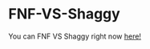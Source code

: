 # FNF-VS-Shaggy

You can FNF VS Shaggy right now [here!](https://superteamxp.github.io/FNF-VS-Shaggy/)
